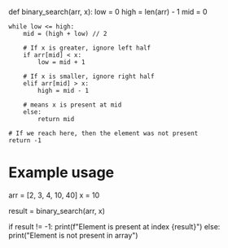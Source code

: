 def binary_search(arr, x):
    low = 0
    high = len(arr) - 1
    mid = 0

    while low <= high:
        mid = (high + low) // 2

        # If x is greater, ignore left half
        if arr[mid] < x:
            low = mid + 1

        # If x is smaller, ignore right half
        elif arr[mid] > x:
            high = mid - 1

        # means x is present at mid
        else:
            return mid

    # If we reach here, then the element was not present
    return -1

# Example usage
arr = [2, 3, 4, 10, 40]
x = 10

result = binary_search(arr, x)

if result != -1:
    print(f"Element is present at index {result}")
else:
    print("Element is not present in array")
    
